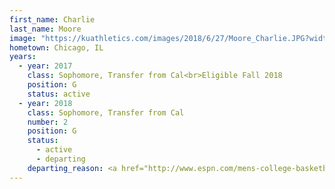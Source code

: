 ```yaml
---
first_name: Charlie
last_name: Moore
image: "https://kuathletics.com/images/2018/6/27/Moore_Charlie.JPG?width=182&height=250&mode=crop&anchor=topcenter"
hometown: Chicago, IL
years:
  - year: 2017
    class: Sophomore, Transfer from Cal<br>Eligible Fall 2018
    position: G
    status: active
  - year: 2018
    class: Sophomore, Transfer from Cal
    number: 2
    position: G
    status: 
      - active
      - departing
    departing_reason: <a href="http://www.espn.com/mens-college-basketball/story/_/id/26399386/kansas-moore-decides-transfer-closer-home">Transferring to be closer to his family</a>
---
```

